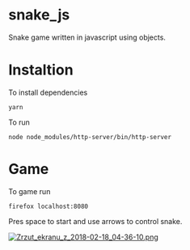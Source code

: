 # snake_js
Snake game written in javascript using objects. 


# Instaltion

To install dependencies

    yarn

To run

    node node_modules/http-server/bin/http-server 

# Game

To game run

    firefox localhost:8080
    
Pres space to start and use arrows to control snake. 

[![Zrzut_ekranu_z_2018-02-18_04-36-10.png](https://s17.postimg.org/3ptugwbzj/Zrzut_ekranu_z_2018-02-18_04-36-10.png)](https://postimg.org/image/42l8n2u97/)